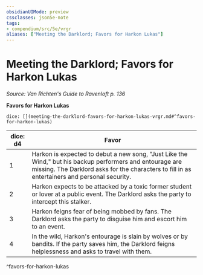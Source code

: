 ```yaml
---
obsidianUIMode: preview
cssclasses: json5e-note
tags:
- compendium/src/5e/vrgr
aliases: ["Meeting the Darklord; Favors for Harkon Lukas"]
---
```

# Meeting the Darklord; Favors for Harkon Lukas
*Source: Van Richten's Guide to Ravenloft p. 136* 

**Favors for Harkon Lukas**

`dice: [](meeting-the-darklord-favors-for-harkon-lukas-vrgr.md#^favors-for-harkon-lukas)`

| dice: d4 | Favor |
|----------|-------|
| 1 | Harkon is expected to debut a new song, "Just Like the Wind," but his backup performers and entourage are missing. The Darklord asks for the characters to fill in as entertainers and personal security. |
| 2 | Harkon expects to be attacked by a toxic former student or lover at a public event. The Darklord asks the party to intercept this stalker. |
| 3 | Harkon feigns fear of being mobbed by fans. The Darklord asks the party to disguise him and escort him to an event. |
| 4 | In the wild, Harkon's entourage is slain by wolves or by bandits. If the party saves him, the Darklord feigns helplessness and asks to travel with them. |
^favors-for-harkon-lukas
